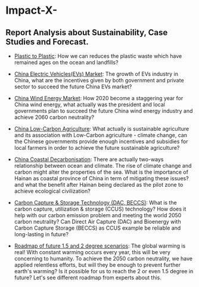 # Impact-X-
## Report Analysis about Sustainability, Case Studies and Forecast.

* [Plastic to Plastic](https://github.com/nico2997/Impact-X-/blob/main/Plastic%20to%20Plastic/Plastic%20to%20Plastic.pdf): How we can reduces the plastic waste which have remained ages on the ocean and landfills?

* [China Electric Vehicles(EVs) Market](https://github.com/nico2997/Impact-X-/blob/main/China%20Electric%20Vehicle%20Market/EV%20in%20China%20Market.pdf): The growth of EVs industry in China, what are the incentives given by both government and private sector to succeed the future China EVs market?

* [China Wind Energy Market](https://github.com/nico2997/Impact-X-/blob/main/China%20Wind%20Energy%20Market/Wind%20Energy%20in%20China.pdf): How 2020 become a staggering year for China wind energy, what actually was the president and local governments plan to succeed the future China wind energy industry and achieve 2060 carbon neutrality?

* [China Low-Carbon Agriculture](https://github.com/nico2997/Impact-X-/blob/main/China%20Low-Carbon%20Agriculture/Low%20Carbon%20Agriculture.pdf): What actually is sustainable agriculture and its association with Low-Carbon agriculture - climate change, can the Chinese governments provide enough incentives and subsidies for local farmers in order to achieve the future sustainable agriculture?

* [China Coastal Decarbonisation](https://github.com/nico2997/Impact-X-/blob/main/China%20Coastal%20Decarbonisation/China%20Coastal%20Decarbonization.pdf): There are actually two-ways relationship between ocean and climate. The rise of climate change and carbon might alter the properties of the sea. What is the importance of Hainan as coastal province of China in term of mitigating these issues? and what the benefit after Hainan being declared as the pilot zone to achieve ecological civilization?

* [Carbon Capture & Storage Technology (DAC, BECCS)](https://github.com/nico2997/Impact-X-/blob/main/Carbon%20Capture%20%26%20Storage%20Technology%20(DAC%2C%20BECCS)/Carbon%20Removal%20Technologies.pdf): What is the carbon capture, utilization & storage (CCUS) technology? How does it help with our carbon emission problem and meeting the world 2050 carbon neutrality? Can Direct Air Capture (DAC) and Bioenergy with Carbon Capture Storage (BECCS) as CCUS example be reliable and long-lasting in future?

* [Roadmap of future 1.5 and 2 degree scenarios](https://github.com/nico2997/Impact-X-/blob/main/Roadmap%20of%20Future%201.5%20and%202%20degree%20scenario/Roadmap%20to%20future%201.5%20and%202%20degree%20scenario.pdf): The global warming is real! With constant warming occurs every year, this will be very concerning to humanity. To achieve the 2050 carbon neutrality, we have applied relentless efforts, but will they be enough to prevent further earth's warming? Is it possible for us to reach the 2 or even 1.5 degree in future? Let's see different roadmap from experts about this.

